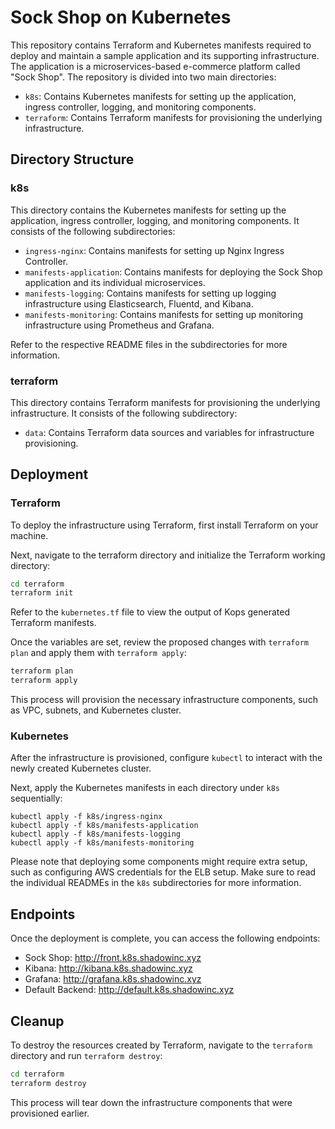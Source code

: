 # Sock Shop on Kubernetes
This repository contains Terraform and Kubernetes manifests required to deploy and maintain a sample application and its supporting infrastructure. The application is a microservices-based e-commerce platform called "Sock Shop". The repository is divided into two main directories:

- `k8s`: Contains Kubernetes manifests for setting up the application, ingress controller, logging, and monitoring components.
- `terraform`: Contains Terraform manifests for provisioning the underlying infrastructure.

## Directory Structure

### k8s
This directory contains the Kubernetes manifests for setting up the application, ingress controller, logging, and monitoring components. It consists of the following subdirectories:

- `ingress-nginx`: Contains manifests for setting up Nginx Ingress Controller.
- `manifests-application`: Contains manifests for deploying the Sock Shop application and its individual microservices.
- `manifests-logging`: Contains manifests for setting up logging infrastructure using Elasticsearch, Fluentd, and Kibana.
- `manifests-monitoring`: Contains manifests for setting up monitoring infrastructure using Prometheus and Grafana.

Refer to the respective README files in the subdirectories for more information.

### terraform
This directory contains Terraform manifests for provisioning the underlying infrastructure. It consists of the following subdirectory:

- `data`: Contains Terraform data sources and variables for infrastructure provisioning.

## Deployment

### Terraform
To deploy the infrastructure using Terraform, first install Terraform on your machine.

Next, navigate to the terraform directory and initialize the Terraform working directory:
```bash
cd terraform
terraform init
```

Refer to the `kubernetes.tf` file to view the output of Kops generated Terraform manifests.

Once the variables are set, review the proposed changes with `terraform plan` and apply them with `terraform apply`:
```bash
terraform plan
terraform apply
```

This process will provision the necessary infrastructure components, such as VPC, subnets, and Kubernetes cluster.

### Kubernetes
After the infrastructure is provisioned, configure `kubectl` to interact with the newly created Kubernetes cluster.

Next, apply the Kubernetes manifests in each directory under `k8s` sequentially:
```
kubectl apply -f k8s/ingress-nginx
kubectl apply -f k8s/manifests-application
kubectl apply -f k8s/manifests-logging
kubectl apply -f k8s/manifests-monitoring
```

Please note that deploying some components might require extra setup, such as configuring AWS credentials for the ELB setup. Make sure to read the individual READMEs in the `k8s` subdirectories for more information.

## Endpoints
Once the deployment is complete, you can access the following endpoints:
- Sock Shop: http://front.k8s.shadowinc.xyz
- Kibana: http://kibana.k8s.shadowinc.xyz
- Grafana: http://grafana.k8s.shadowinc.xyz
- Default Backend: http://default.k8s.shadowinc.xyz

## Cleanup
To destroy the resources created by Terraform, navigate to the `terraform` directory and run `terraform destroy`:
```bash
cd terraform
terraform destroy
```
This process will tear down the infrastructure components that were provisioned earlier.